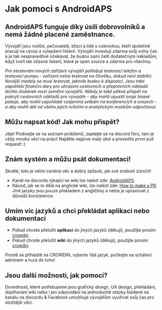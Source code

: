 # Jak pomoci s AndroidAPS

## AndroidAPS funguje díky úsilí dobrovolníků a nemá žádné placené zaměstnance.

Vývojáři jsou rodiče, pečovatelé, blízcí a lidé s cukrovkou, kteří společně pracují na vývoji a vylepšení řešení. Vývojáři investují zdarma svůj volný čas a je tak nespravedlivé očekávat, že budou sami čelit dodatečným nákladům, když tvoří tak úžasné řešení, které je open source a zdarma pro všechny.

*Pro otestování nových zařízení vývojáři potřebují testovací telefon a testovací pumpu - zařízení nelze testovat na člověku, dokud není stabilní. Novější modely se musí testovat, jakmile budou k dispozici. Jsou také zapotřebí finanční dary pro uhrazení cestovních a přepravních nákladů těchto dodávek mezi zeměmi vývojářů. Někdy je také pěkné přispět na pokrytí cestovních nákladů pro vývojáře - aby mohli opustit svoje tmavé pokoje, aby mohli uspořádat vzájemná setkání na konferencích a srazech - a aby mohli dát od všeho jejich tvůrčím a analytickým mozkům odpočinout.*

## Můžu napsat kód! Jak mohu přispět?

Jéje! Podívejte se na seznam problémů, zeptejte se na discord fóru, tam je vždy mnoho věcí na práci! Najděte nejprve malý úkol a proveďte první pull request! :)

## Znám systém a můžu psát dokumentaci!

Skvělé, toto je velmi ceněná věc a dobrý způsob, jak své znalosti zúročit!

* Kanál na discordu týkající se wiki lze nalézt zde: [AndroidAPS](https://discord.gg/4fQUWHZ4Mw). 
* Návod, jak se to dělá na anglické wiki, lze nalézt zde: [How to make a PR](../make-a-PR.md). Jiné jazyky jsou pouze překladem z angličtiny a nelze je upravovat z důvodů konzistence.

## Umím víc jazyků a chci překládat aplikaci nebo dokumentaci

* Pokud chcete přeložit **aplikaci** do jiných jazyků (děkuji), použijte prosím [crowdin](https://crowdin.com/project/androidaps).
* Pokud chcete přeložit **wiki** do jiných jazyků (děkuji), použijte prosím [crowdin](https://crowdin.com/project/androidapsdocs). 

Prostě se přihlaště na CROWDIN, vyberte Váš jazyk, počkejte na schálení adminem a hurá do toho!

## Jsou další možnosti, jak pomoci?

Dovednosti, které potřebujeme jsou grafický design, UX design, překládání, doplňování wiki nebo i jen odpovídání na jednoduché otázky kladené na kanálu na discordu & Facebook umožňuje vývojářům využívat svůj čas pro složitější věci.